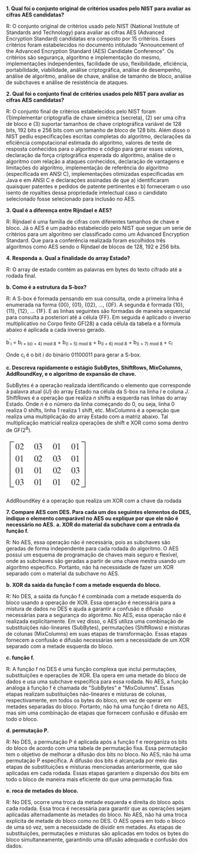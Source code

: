 **1.  Qual foi o conjunto original de critérios usados pelo NIST para avaliar as cifras AES candidatas?**

R: O conjunto original de critérios usado pelo NIST (National Institute of Standards and Technology) para avaliar as cifras AES (Advanced Encryption Standard) candidatas era composto por 15 critérios. Esses critérios foram estabelecidos no documento intitulado "Announcement of the Advanced Encryption Standard (AES) Candidate Conference". Os critérios são segurança, algoritmo e implementação do mesmo, implementações independentes, facilidade de uso, flexibilidade, eficiência, portabilidade, viabilidade, análise criptográfica, análise de desempenho, análise de algoritmo, análise de chave, análise de tamanho de bloco, análise de subchaves e análise de resistência de ataques.

**2. Qual foi o conjunto final de critérios usados pelo NIST para avaliar as cifras AES candidatas?**

R: O conjunto final de critérios estabelecidos pelo NIST foram (1)implementar criptografia de chave simétrica (secreta), (2) ser uma cifra de bloco e (3) suportar tamanhos de chave criptográfica variável de 128 bits, 192 bits e 256 bits com um tamanho de bloco de 128 bits. 
Além disso o NIST pediu especificações escritas completas do algoritmo, declarações da eficiência computacional estimada do algoritmo, valores de teste de resposta conhecidos para o algoritmo e código para gerar esses valores, declaração da força criptográfica esperada do algoritmo, análise de o algoritmo com relação a ataques conhecidos, declaração de vantagens e limitações do algoritmo, implementação de referência do algoritmo (especificada em ANSI C), implementações otimizadas especificadas em Java e em ANSI C e declarações assinadas de que a) identificaram quaisquer patentes e pedidos de patente pertinentes e b) forneceram o uso isento de royalties dessa propriedade intelectual caso o candidato selecionado fosse selecionado para inclusão no AES.

**3. Qual é a diferença entre Rijndael e AES?**

R: Rijndael é uma família de cifras com diferentes tamanhos de chave e bloco. Já o AES é um padrão estabelecido pelo NIST que segue um serie de critérios para um algoritmo ser classificado como um Advanced Encryption Standard. Que para a conferência realizada foram escolhidos três algoritmos como AES sendo o Rijndael de blocos de 128, 192 e 256 bits.

**4. Responda**
**a. Qual a finalidade do array Estado?**

R: O array de estado contém as palavras em bytes do texto cifrado até a rodada final.

**b. Como é a estrutura da S-box?**

R: A S-box é formada pensando em sua consulta, onde a primeira linha é enumerada na forma {00}, {01}, {02}, …, {0F}. A segunda é formada {10}, {11}, {12}, … {1F}. E as linhas seguintes são formadas de maneira sequencial para consulta a posteriori até a célula {FF}. Em seguida é aplicado o inverso multiplicativo no Corpo finito GF(28) a cada célula da tabela e a fórmula abaixo é aplicada a cada inverso gerado. 

b<sup>'</sup><sub>i</sub> = b<sub>i + b(i + 4) mod 8</sub> + b<sub>(i + 5) mod 8</sub> + b<sub>(i + 6) mod 8</sub> + b<sub>(i + 7) mod 8 </sub> + c<sub>i</sub>

Onde c<sub>i</sub> é o bit *i* do binário 01100011 para gerar a S-box.

**c. Descreva rapidamente o estágio SubBytes, ShiftRows, MixColumns, AddRoundKey, e o algoritmo de expansão de chave.**

SubBytes é a operação realizada identificando o elemento que corresponde à palavra atual {*IJ*} do array Estado na célula da S-box na linha *I* e coluna *J*. 
ShiftRows é a operação que realiza *n* shifts a esquerda nas linhas do array Estado. Onde *n* é o número da linha começando do 0, ou seja, linha 0 realiza 0 shifts, linha 1 realiza 1 shift, etc.
MixColumns é a operação que realiza uma multiplicação do array Estado com a matriz abaixo. Tal multiplicação matricial realiza operações de shift e XOR como soma dentro de GF(2<sup>8</sup>).

![Matriz da encriptação do MixColumns](./img/01.png)

AddRoundKey é a operação que realiza um XOR com a chave da rodada

**7. Compare AES com DES. Para cada um dos seguintes elementos do DES, indique o elemento comparável no AES ou explique por que ele não é necessário no AES.**
**a. XOR do material da subchave com a entrada da função f.**

R: No AES, essa operação não é necessária, pois as subchaves são geradas de forma independente  para cada rodada do algoritmo. O AES possui um esquema de programação de chaves mais seguro e flexível, onde as subchaves são geradas a partir de uma chave mestra usando um algoritmo específico. Portanto, não há necessidade de fazer um XOR separado com o material da subchave no AES.

**b. XOR da saída da função f com a metade esquerda do bloco.**

R: No DES, a saída da função f é combinada com a metade esquerda do bloco usando a operação de XOR. Essa operação é necessária para a mistura de dados no DES e ajuda a garantir a confusão e difusão necessárias para a segurança do algoritmo. No AES, essa operação não é realizada explicitamente. Em vez disso, o AES utiliza uma combinação de substituições não-lineares (SubBytes), permutações (ShiftRows) e misturas de colunas (MixColumns) em suas etapas de transformação. Essas etapas fornecem a confusão e difusão necessárias sem a necessidade de um XOR separado com a metade esquerda do bloco.

**c. função f.**

R: A função f no DES é uma função complexa que inclui permutações, substituições e operações de XOR. Ela opera em uma metade do bloco de dados e usa uma subchave específica para essa rodada. No AES, a função análoga à função f é chamada de "SubBytes" e "MixColumns". Essas etapas realizam substituições não-lineares e misturas de colunas, respectivamente, em todos os bytes do bloco, em vez de operar em metades separadas do bloco. Portanto, não há uma função f direta no AES, mas sim uma combinação de etapas que fornecem confusão e difusão em todo o bloco.

**d. permutação P.**

R: No DES, a permutação P é aplicada após a função f e reorganiza os bits do bloco de acordo com uma tabela de permutação fixa. Essa permutação tem o objetivo de melhorar a difusão dos bits no bloco. No AES, não há uma permutação P específica. A difusão dos bits é alcançada por meio das etapas de substituições e misturas mencionadas anteriormente, que são aplicadas em cada rodada. Essas etapas garantem a dispersão dos bits em todo o bloco de maneira mais eficiente do que uma permutação fixa.

**e. roca de metades do bloco.**

R: No DES, ocorre uma troca da metade esquerda e direita do bloco após cada rodada. Essa troca é necessária para garantir que as operações sejam aplicadas alternadamente às metades do bloco. No AES, não há uma troca explícita de metade do bloco como no DES. O AES opera em todo o bloco de uma só vez, sem a necessidade de dividir em metades. As etapas de substituições, permutações e misturas são aplicadas em todos os bytes do bloco simultaneamente, garantindo uma difusão adequada e confusão dos dados.
